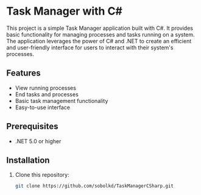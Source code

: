 # Task Manager with C#

This project is a simple Task Manager application built with C#. It provides basic functionality for managing processes and tasks running on a system. The application leverages the power of C# and .NET to create an efficient and user-friendly interface for users to interact with their system's processes.

## Features
- View running processes
- End tasks and processes
- Basic task management functionality
- Easy-to-use interface

## Prerequisites
- .NET 5.0 or higher

## Installation
1. Clone this repository:
   ```bash
   git clone https://github.com/sobolkd/TaskManagerCSharp.git
